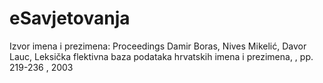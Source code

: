 # eSavjetovanja

Izvor imena i prezimena:  Proceedings
Damir Boras, Nives Mikelić, Davor Lauc, Leksička flektivna baza podataka hrvatskih imena i prezimena, , pp. 219-236 , 2003
